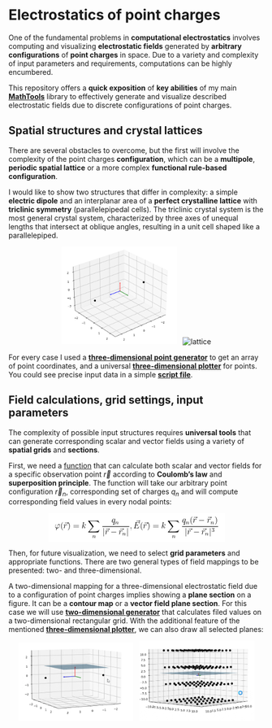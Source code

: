 # Electrostatics of point charges

One of the fundamental problems in **computational electrostatics** involves computing and visualizing **electrostatic
fields** generated by **arbitrary configurations** of **point charges** in space. Due to a variety and complexity of
input parameters and requirements, computations can be highly encumbered.

This repository offers a **quick exposition** of **key abilities** of my
main [**MathTools**](https://github.com/StDLabs/MathTools) library to effectively generate and
visualize described electrostatic fields due to discrete configurations of point charges.

## Spatial structures and crystal lattices

There are several obstacles to overcome, but the first will involve the complexity of the point charges
**configuration**, which can be a **multipole**, **periodic spatial lattice** or a more complex
**functional rule-based configuration**.

I would like to show two structures that differ in complexity: a simple **electric dipole** and an interplanar area of
a **perfect crystalline lattice** with **triclinic symmetry** (parallelepipedal cells). The triclinic crystal system is
the most general crystal system, characterized by three axes of unequal lengths that intersect at oblique angles,
resulting in a unit cell shaped like a parallelepiped.

<p align="center">
    <img width="45%" src="https://github.com/StDLabs/DiscreteElecStat/blob/main/Content/Dipole2.png" alt="dipole"/>
&nbsp;
    <img width="45%" src="https://github.com/StDLabs/DiscreteElecStat/blob/main/Content/Lattice1.gif" alt="lattice"/>
</p>

For every case I used a [**three-dimensional point generator**](https://github.com/StDLabs/MathTools/blob/main/PointGenerators/PeriodStruct/periodic_structure_cartesian_points_3d.py) 
to get an array of point coordinates, and a universal [**three-dimensional plotter**](https://github.com/StDLabs/MathTools/blob/main/PlotVisualize/SpaceMapping/plot_dots_planes_3d.py) 
for points. You could see precise input data in a simple [**script file**](https://github.com/StDLabs/DiscreteElecStat/blob/main/SourceStructures.py).

## Field calculations, grid settings, input parameters

The complexity of possible input structures requires **universal tools** that can generate corresponding scalar and
vector fields using a variety of **spatial grids** and **sections**. 

First, we need a [function](https://github.com/StDLabs/MathTools/blob/main/PointGenerators/SpatialFields/Central/point_charges_field_calc.py)
that can calculate both scalar and vector fields for a specific observation point $\vec{r}$ according to **Coulomb’s law**
and **superposition principle**. The function will take our arbitrary point configuration $\vec{r}_n$, corresponding
set of charges $q_n$ and will compute corresponding field values in every nodal points:

<p align="center">
    <img align="center" src="https://github.com/StDLabs/DiscreteElecStat/blob/main/Content/Math/01.png"/>
</p>

Then, for future visualization, we need to select **grid parameters** and appropriate functions. There are two general types
of field mappings to be presented: two- and three-dimensional. 

A two-dimensional mapping for a three-dimensional electrostatic field due to a configuration of point charges implies
showing a **plane section** on a figure. It can be a **contour map** or a **vector field plane section**. For this case
we will use [**two-dimensional generator**](https://github.com/StDLabs/MathTools/blob/main/PointGenerators/SpatialFields/field_section.py) 
that calculates filed values on a two-dimensional rectangular grid. With the additional feature of the mentioned
[**three-dimensional plotter**](https://github.com/StDLabs/MathTools/blob/main/PlotVisualize/SpaceMapping/plot_dots_planes_3d.py), 
we can also draw all selected planes:

<p align="center">
    <img width="45%" src="https://github.com/StDLabs/DiscreteElecStat/blob/main/Content/Plane1.gif" alt="dipole"/>
&nbsp;
    <img width="45%" src="https://github.com/StDLabs/DiscreteElecStat/blob/main/Content/Plane2.gif" alt="lattice"/>
</p>
